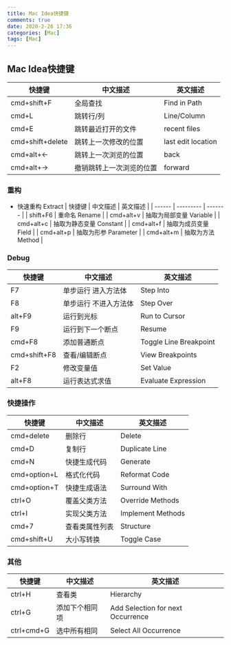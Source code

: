 ```yaml
---
title: Mac Idea快捷键
comments: true
date: 2020-2-26 17:36
categories: [Mac]
tags: [Mac]
---
```


## Mac Idea快捷键

| 快捷键  | 中文描述  | 英文描述 |
| ------ | --------- | ------- |
| cmd+shift+F	| 全局查找 | 	Find in Path | 
| cmd+L | 跳转行/列 | Line/Column |
| cmd+E	| 跳转最近打开的文件	| recent files | 
| cmd+shift+delete	| 跳转上一次修改的位置	| last edit location | 
| cmd+alt+←	| 跳转上一次浏览的位置	| back | 
| cmd+alt+→	| 撤销跳转上一次浏览的位置	| forward | 

### 重构
- 快速重构 Extract
| 快捷键  | 中文描述  | 英文描述 |
| ------ | --------- | ------- |
| shift+F6	   | 重命名	Rename | 
| cmd+alt+v	 | 抽取为局部变量	Variable | 
| cmd+alt+c	 | 抽取为静态变量	Constant | 
| cmd+alt+f	 | 抽取为成员变量	Field | 
| cmd+alt+p	 | 抽取为形参	Parameter | 
| cmd+alt+m	 | 抽取为方法	Method | 

### Debug
| 快捷键  | 中文描述  | 英文描述 |
| ------ | --------- | ------- |
| F7	 | 单步运行 进入方法体	 | Step Into | 
| F8	 | 单步运行 不进入方法体	 | Step Over | 
| alt+F9	 | 运行到光标	 | Run to Cursor | 
| F9	 | 运行到下一个断点	 | Resume | 
| cmd+F8	 | 添加普通断点	 | Toggle Line Breakpoint | 
| cmd+shift+F8	 | 查看/编辑断点	 | View Breakpoints | 
| F2	 | 修改变量值	 | Set Value | 
| alt+F8	 | 运行表达式求值	 | Evaluate Expression | 

### 快捷操作
| 快捷键  | 中文描述  | 英文描述 |
| ------ | --------- | ------- |
| cmd+delete	 | 删除行  | 	Delete | 
| cmd+D	 | 复制行  | 	Duplicate Line | 
| cmd+N	 | 快捷生成代码  | 	Generate | 
| cmd+option+L  | 	格式化代码	 | Reformat Code | 
| cmd+option+T  | 	快捷生成语法 | 	Surround With | 
| ctrl+O | 	覆盖父类方法  | 	Override Methods | 
| ctrl+I	 | 实现父类方法  | 	Implement Methods | 
| cmd+7	 | 查看类属性列表  | 	Structure | 
| cmd+shift+U  | 	大小写转换 | 	Toggle Case | 

### 其他
| 快捷键  | 中文描述  | 英文描述 |
| ------ | --------- | ------- |
| ctrl+H | 查看类 | Hierarchy |
| ctrl+G | 添加下个相同项 | Add Selection for next Occurrence |
| ctrl+cmd+G | 选中所有相同 | Select All Occurrence |